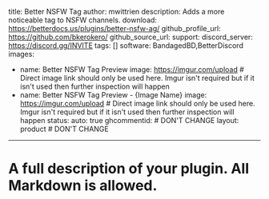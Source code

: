 title: Better NSFW Tag
author: mwittrien
description: Adds a more noticeable tag to NSFW channels.
download: https://betterdocs.us/plugins/better-nsfw-ag/
github_profile_url: https://github.com/bkerokero/
github_source_url:
support:
discord_server: https://discord.gg/INVITE
tags: []
software: BandagedBD,BetterDiscord
images:
- name: Better NSFW Tag Preview
  image: https://imgur.com/upload # Direct image link should only be used here. Imgur isn't required but if it isn't used then further inspection will happen
- name: Better NSFW Tag Preview - {Image Name}
  image: https://imgur.com/upload # Direct image link should only be used here. Imgur isn't required but if it isn't used then further inspection will happen
status:
auto: true
ghcommentid: # DON'T CHANGE
layout: product # DON'T CHANGE
---
# A full description of your plugin. All Markdown is allowed.
